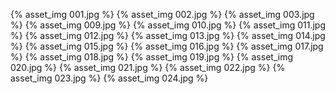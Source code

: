 {% asset_img 001.jpg %}
{% asset_img 002.jpg %}
{% asset_img 003.jpg %}
{% asset_img 009.jpg %}
{% asset_img 010.jpg %}
{% asset_img 011.jpg %}
{% asset_img 012.jpg %}
{% asset_img 013.jpg %}
{% asset_img 014.jpg %}
{% asset_img 015.jpg %}
{% asset_img 016.jpg %}
{% asset_img 017.jpg %}
{% asset_img 018.jpg %}
{% asset_img 019.jpg %}
{% asset_img 020.jpg %}
{% asset_img 021.jpg %}
{% asset_img 022.jpg %}
{% asset_img 023.jpg %}
{% asset_img 024.jpg %}
